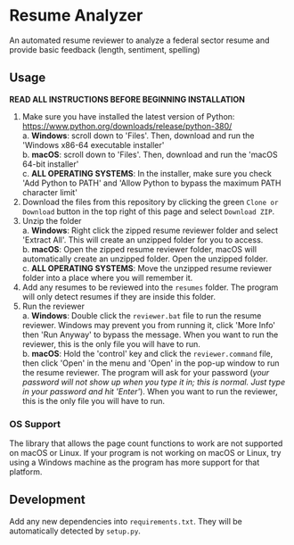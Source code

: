 # Resume Analyzer
An automated resume reviewer to analyze a federal sector resume and provide basic feedback (length, sentiment, spelling)

## Usage
**READ ALL INSTRUCTIONS BEFORE BEGINNING INSTALLATION**
1. Make sure you have installed the latest version of Python: https://www.python.org/downloads/release/python-380/  
    a. __Windows__: scroll down to 'Files'. Then, download and run the 'Windows x86-64 executable installer'  
    b. __macOS__: scroll down to 'Files'. Then, download and run the 'macOS 64-bit installer'  
    c. **ALL OPERATING SYSTEMS**: In the installer, make sure you check 'Add Python to PATH' and 'Allow Python to bypass the maximum PATH        character limit'
2. Download the files from this repository by clicking the green `Clone or Download` button in the top right of this page and select          `Download ZIP`.
3. Unzip the folder  
    a. __Windows__: Right click the zipped resume reviewer folder and select 'Extract All'. This will create an unzipped folder for you to        access.  
    b. __macOS__: Open the zipped resume reviewer folder, macOS will automatically create an unzipped folder. Open the unzipped folder.  
    c. **ALL OPERATING SYSTEMS**: Move the unzipped resume reviewer folder into a place where you will remember it.
4. Add any resumes to be reviewed into the `resumes` folder. The program will only detect resumes if they are inside this folder.
5. Run the reviewer  
    a. __Windows__: Double click the `reviewer.bat` file to run the resume reviewer. Windows may prevent you from running it, click 'More Info' then 'Run Anyway' to bypass the message. When you want to run the reviewer, this is the only file you will have to run.  
    b. __macOS__: Hold the 'control' key and click the `reviewer.command` file, then click 'Open' in the menu and 'Open' in the pop-up window to run the resume reviewer. The program will ask for your password (*your password will not show up when you type it in; this is normal. Just type in your password and hit 'Enter'*). When you want to run the reviewer, this is the only file you will have to run.

### OS Support
The library that allows the page count functions to work are not supported on macOS or Linux.
If your program is not working on macOS or Linux, try using a Windows machine as the program has more support for that platform.

## Development
Add any new dependencies into `requirements.txt`. They will be automatically detected by `setup.py`.

